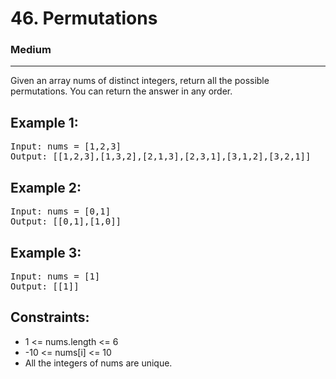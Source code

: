 # 46. Permutations

### Medium

---

Given an array nums of distinct integers, return all the possible permutations. You can return the answer in any order.

## Example 1:

<pre>
Input: nums = [1,2,3]
Output: [[1,2,3],[1,3,2],[2,1,3],[2,3,1],[3,1,2],[3,2,1]]
</pre>

## Example 2:

<pre>
Input: nums = [0,1]
Output: [[0,1],[1,0]]
</pre>

## Example 3:

<pre>
Input: nums = [1]
Output: [[1]]
</pre>

## Constraints:

- 1 <= nums.length <= 6
- -10 <= nums[i] <= 10
- All the integers of nums are unique.
